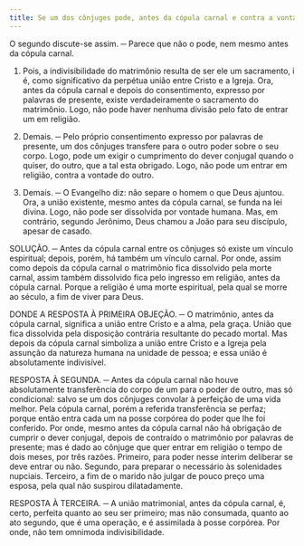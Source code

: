 ```yaml
---
title: Se um dos cônjuges pode, antes da cópula carnal e contra a vontade do outro, entrar em religião
---
```


O segundo discute-se assim. ─ Parece que não o pode, nem mesmo antes da cópula carnal.  

1. Pois, a indivisibilidade do matrimônio resulta de ser ele um sacramento, i é, como significativo da perpétua união entre Cristo e a Igreja. Ora, antes da cópula carnal e depois do consentimento, expresso por palavras de presente, existe verdadeiramente o sacramento do matrimônio. Logo, não pode haver nenhuma divisão pelo fato de entrar um em religião.  

2. Demais. ─ Pelo próprio consentimento expresso por palavras de presente, um dos cônjuges transfere para o outro poder sobre o seu corpo. Logo, pode um exigir o cumprimento do dever conjugal quando o quiser, do outro, que a tal esta obrigado. Logo, não pode um entrar em religião, contra a vontade do outro.  

3. Demais. ─ O Evangelho diz: não separe o homem o que Deus ajuntou. Ora, a união existente, mesmo antes da cópula carnal, se funda na lei divina. Logo, não pode ser dissolvida por vontade humana.  Mas, em contrário, segundo Jerônimo, Deus chamou a João para seu discípulo, apesar de casado.  

SOLUÇÃO. ─ Antes da cópula carnal entre os cônjuges só existe um vínculo espiritual; depois, porém, há também um vínculo carnal. Por onde, assim como depois da cópula carnal o matrimônio fica dissolvido pela morte carnal, assim também dissolvido fica pelo ingresso em religião, antes da cópula carnal. Porque a religião é uma morte espiritual, pela qual se morre ao século, a fim de viver para Deus.  

DONDE A RESPOSTA À PRIMEIRA OBJEÇÃO. ─ O matrimônio, antes da cópula carnal, significa a união entre Cristo e a alma, pela graça. União que fica dissolvida pela disposição contrária resultante do pecado mortal. Mas depois da cópula carnal simboliza a união entre Cristo e a Igreja pela assunção da natureza humana na unidade de pessoa; e essa união é absolutamente indivisível.  

RESPOSTA À SEGUNDA. ─ Antes da cópula carnal não houve absolutamente transferência do corpo de um para o poder de outro, mas só condicional: salvo se um dos cônjuges convolar à perfeição de uma vida melhor. Pela cópula carnal, porém a referida transferência se perfaz; porque então entra cada um na posse corpórea do poder que lhe foi conferido. Por onde, mesmo antes da cópula carnal não há obrigação de cumprir o dever conjugal, depois de contraído o matrimônio por palavras de presente; mas é dado ao cônjuge que quer entrar em religião o tempo de dois meses, por três razões. Primeiro, para poder nesse ínterim deliberar se deve entrar ou não. Segundo, para preparar o necessário às solenidades nupciais. Terceiro, a fim de o marido não julgar de pouco preço uma esposa, pela qual não suspirou dilatadamente.  

RESPOSTA À TERCEIRA. ─ A união matrimonial, antes da cópula carnal, é, certo, perfeita quanto ao seu ser primeiro; mas não consumada, quanto ao ato segundo, que é uma operação, e é assimilada à posse corpórea. Por onde, não tem omnimoda indivisibilidade.